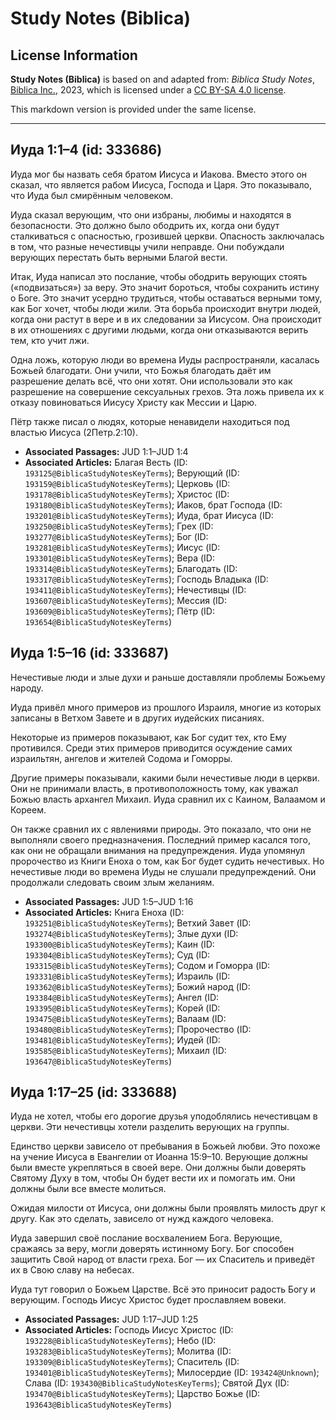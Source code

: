 # Study Notes (Biblica)

## License Information

**Study Notes (Biblica)** is based on and adapted from: _Biblica Study Notes_, [Biblica Inc.](https://www.biblica.com/), 2023, which is licensed under a [CC BY-SA 4.0 license](https://creativecommons.org/licenses/by-sa/4.0/legalcode.en).

This markdown version is provided under the same license.



--------------------------------

## Иуда 1:1–4 (id: 333686)

Иуда мог бы назвать себя братом Иисуса и Иакова. Вместо этого он сказал, что является рабом Иисуса, Господа и Царя. Это показывало, что Иуда был смирённым человеком.

Иуда сказал верующим, что они избраны, любимы и находятся в безопасности. Это должно было ободрить их, когда они будут сталкиваться с опасностью, грозившей церкви. Опасность заключалась в том, что разные нечестивцы учили неправде. Они побуждали верующих перестать быть верными Благой вести.

Итак, Иуда написал это послание, чтобы ободрить верующих стоять («подвизаться») за веру. Это значит бороться, чтобы сохранить истину о Боге. Это значит усердно трудиться, чтобы оставаться верными тому, как Бог хочет, чтобы люди жили. Эта борьба происходит внутри людей, когда они растут в вере и в их следовании за Иисусом. Она происходит в их отношениях с другими людьми, когда они отказываются верить тем, кто учит лжи.

Одна ложь, которую люди во времена Иуды распространяли, касалась Божьей благодати. Они учили, что Божья благодать даёт им разрешение делать всё, что они хотят. Они использовали это как разрешение на совершение сексуальных грехов. Эта ложь привела их к отказу повиноваться Иисусу Христу как Мессии и Царю.

Пётр также писал о людях, которые ненавидели находиться под властью Иисуса (2Петр.2:10\).

* **Associated Passages:** JUD 1:1–JUD 1:4
* **Associated Articles:** Благая Весть (ID: `193125@BiblicaStudyNotesKeyTerms`); Верующий (ID: `193159@BiblicaStudyNotesKeyTerms`); Церковь (ID: `193178@BiblicaStudyNotesKeyTerms`); Христос (ID: `193180@BiblicaStudyNotesKeyTerms`); Иаков, брат Господа (ID: `193201@BiblicaStudyNotesKeyTerms`); Иуда, брат Иисуса (ID: `193250@BiblicaStudyNotesKeyTerms`); Грех (ID: `193277@BiblicaStudyNotesKeyTerms`); Бог (ID: `193281@BiblicaStudyNotesKeyTerms`); Иисус (ID: `193301@BiblicaStudyNotesKeyTerms`); Вера (ID: `193314@BiblicaStudyNotesKeyTerms`); Благодать (ID: `193317@BiblicaStudyNotesKeyTerms`); Господь Владыка (ID: `193411@BiblicaStudyNotesKeyTerms`); Нечестивцы (ID: `193607@BiblicaStudyNotesKeyTerms`); Мессия (ID: `193609@BiblicaStudyNotesKeyTerms`); Пётр (ID: `193654@BiblicaStudyNotesKeyTerms`)

## Иуда 1:5–16 (id: 333687)

Нечестивые люди и злые духи и раньше доставляли проблемы Божьему народу.

Иуда привёл много примеров из прошлого Израиля, многие из которых записаны в Ветхом Завете и в других иудейских писаниях.

Некоторые из примеров показывают, как Бог судит тех, кто Ему противился. Среди этих примеров приводится осуждение самих израильтян, ангелов и жителей Содома и Гоморры.

Другие примеры показывали, какими были нечестивые люди в церкви. Они не принимали власть, в противоположность тому, как уважал Божью власть архангел Михаил. Иуда сравнил их с Каином, Валаамом и Кореем.

Он также сравнил их с явлениями природы. Это показало, что они не выполняли своего предназначения. Последний пример касался того, как они не обращали внимания на предупреждения. Иуда упомянул пророчество из Книги Еноха о том, как Бог будет судить нечестивых. Но нечестивые люди во времена Иуды не слушали предупреждений. Они продолжали следовать своим злым желаниям.

* **Associated Passages:** JUD 1:5–JUD 1:16
* **Associated Articles:** Книга Еноха (ID: `193251@BiblicaStudyNotesKeyTerms`); Ветхий Завет (ID: `193274@BiblicaStudyNotesKeyTerms`); Злые духи (ID: `193300@BiblicaStudyNotesKeyTerms`); Каин (ID: `193304@BiblicaStudyNotesKeyTerms`); Суд (ID: `193315@BiblicaStudyNotesKeyTerms`); Содом и Гоморра (ID: `193331@BiblicaStudyNotesKeyTerms`); Израиль (ID: `193362@BiblicaStudyNotesKeyTerms`); Божий народ (ID: `193384@BiblicaStudyNotesKeyTerms`); Ангел (ID: `193395@BiblicaStudyNotesKeyTerms`); Корей (ID: `193475@BiblicaStudyNotesKeyTerms`); Валаам (ID: `193480@BiblicaStudyNotesKeyTerms`); Пророчество (ID: `193481@BiblicaStudyNotesKeyTerms`); Иудей (ID: `193585@BiblicaStudyNotesKeyTerms`); Михаил (ID: `193647@BiblicaStudyNotesKeyTerms`)

## Иуда 1:17–25 (id: 333688)

Иуда не хотел, чтобы его дорогие друзья уподоблялись нечестивцам в церкви. Эти нечестивцы хотели разделить верующих на группы.

Единство церкви зависело от пребывания в Божьей любви. Это похоже на учение Иисуса в Евангелии от Иоанна 15:9–10\. Верующие должны были вместе укрепляться в своей вере. Они должны были доверять Святому Духу в том, чтобы Он будет вести их и помогать им. Они должны были все вместе молиться.

Ожидая милости от Иисуса, они должны были проявлять милость друг к другу. Как это сделать, зависело от нужд каждого человека.

Иуда завершил своё послание восхвалением Бога. Верующие, сражаясь за веру, могли доверять истинному Богу. Бог способен защитить Свой народ от власти греха. Бог — их Спаситель и приведёт их в Свою славу на небесах.

Иуда тут говорил о Божьем Царстве. Всё это приносит радость Богу и верующим. Господь Иисус Христос будет прославляем вовеки.

* **Associated Passages:** JUD 1:17–JUD 1:25
* **Associated Articles:** Господь Иисус Христос (ID: `193228@BiblicaStudyNotesKeyTerms`); Небо (ID: `193283@BiblicaStudyNotesKeyTerms`); Молитва (ID: `193309@BiblicaStudyNotesKeyTerms`); Спаситель (ID: `193401@BiblicaStudyNotesKeyTerms`); Милосердие (ID: `193424@Unknown`); Слава (ID: `193430@BiblicaStudyNotesKeyTerms`); Святой Дух (ID: `193470@BiblicaStudyNotesKeyTerms`); Царство Божье (ID: `193643@BiblicaStudyNotesKeyTerms`)

